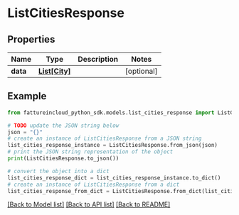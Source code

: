 # ListCitiesResponse



## Properties

Name | Type | Description | Notes
------------ | ------------- | ------------- | -------------
**data** | [**List[City]**](City.md) |  | [optional] 

## Example

```python
from fattureincloud_python_sdk.models.list_cities_response import ListCitiesResponse

# TODO update the JSON string below
json = "{}"
# create an instance of ListCitiesResponse from a JSON string
list_cities_response_instance = ListCitiesResponse.from_json(json)
# print the JSON string representation of the object
print(ListCitiesResponse.to_json())

# convert the object into a dict
list_cities_response_dict = list_cities_response_instance.to_dict()
# create an instance of ListCitiesResponse from a dict
list_cities_response_from_dict = ListCitiesResponse.from_dict(list_cities_response_dict)
```
[[Back to Model list]](../README.md#documentation-for-models) [[Back to API list]](../README.md#documentation-for-api-endpoints) [[Back to README]](../README.md)


